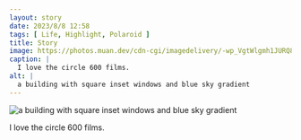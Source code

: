 ```yaml
---
layout: story
date: 2023/8/8 12:58
tags: [ Life, Highlight, Polaroid ]
title: Story
image: https://photos.muan.dev/cdn-cgi/imagedelivery/-wp_VgtWlgmh1JURQ8t1mg/42f17334-7a80-4bb2-086a-4e8ad8234a00/public
caption: |
  I love the circle 600 films.
alt: |
  a building with square inset windows and blue sky gradient
---
```


![a building with square inset windows and blue sky gradient](https://photos.muan.dev/cdn-cgi/imagedelivery/-wp_VgtWlgmh1JURQ8t1mg/42f17334-7a80-4bb2-086a-4e8ad8234a00/public)

I love the circle 600 films.
